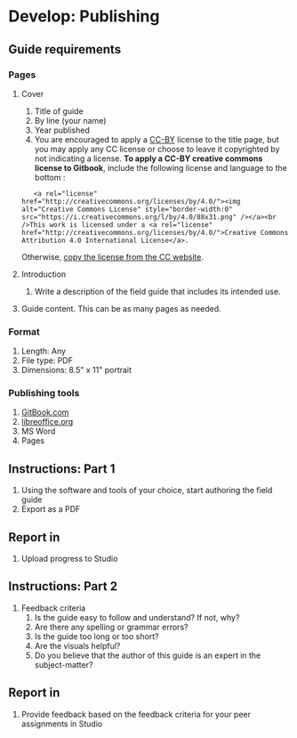 # Develop: Publishing

## Guide requirements

### Pages

1. Cover  
   1. Title of guide  
   2. By line \(your name\)  
   3. Year published  
   4. You are encouraged to apply a [CC-BY](https://creativecommons.org/licenses/by/4.0/) license to the title page, but you may apply any CC license or choose to leave it copyrighted by not indicating a license. **To apply a CC-BY creative commons license to Gitbook**, include the following license and language to the bottom :

   ```
      <a rel="license" href="http://creativecommons.org/licenses/by/4.0/"><img alt="Creative Commons License" style="border-width:0" src="https://i.creativecommons.org/l/by/4.0/88x31.png" /></a><br />This work is licensed under a <a rel="license" href="http://creativecommons.org/licenses/by/4.0/">Creative Commons Attribution 4.0 International License</a>.
   ```

   Otherwise, [copy the license from the CC website](https://creativecommons.org/choose/results-one?license_code=by&amp;jurisdiction=&amp;version=4.0&amp;lang=en).

2. Introduction
   1. Write a description of the field guide that includes its intended use.
3. Guide content. This can be as many pages as needed.

### Format

1. Length: Any
2. File type: PDF
3. Dimensions: 8.5" x 11" portrait

### Publishing tools

1. [GitBook.com](https://www.gitbook.com)
2. [libreoffice.org](https://www.libreoffice.org/)
3. MS Word
4. Pages

## Instructions: Part 1

1. Using the software and tools of your choice, start authoring the field guide
2. Export as a PDF

## Report in

1. Upload progress to Studio

## Instructions: Part 2

1. Feedback criteria
   1. Is the guide easy to follow and understand? If not, why?
   2. Are there any spelling or grammar errors?
   3. Is the guide too long or too short?
   4. Are the visuals helpful?
   5. Do you believe that the author of this guide is an expert in the subject-matter?

## Report in

1. Provide feedback based on the feedback criteria for your peer assignments in Studio



